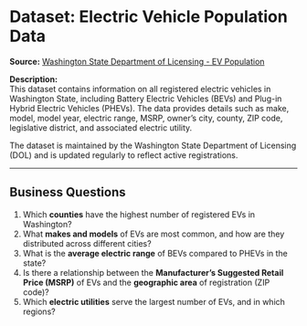 # Dataset: Electric Vehicle Population Data

**Source:** [Washington State Department of Licensing - EV Population](https://data.wa.gov/Transportation/Electric-Vehicle-Population-Data/f6w7-q2d2)

**Description:**  
This dataset contains information on all registered electric vehicles in Washington State, including Battery Electric Vehicles (BEVs) and Plug-in Hybrid Electric Vehicles (PHEVs). The data provides details such as make, model, model year, electric range, MSRP, owner’s city, county, ZIP code, legislative district, and associated electric utility.  

The dataset is maintained by the Washington State Department of Licensing (DOL) and is updated regularly to reflect active registrations.

---

## Business Questions

1. Which **counties** have the highest number of registered EVs in Washington?  
2. What **makes and models** of EVs are most common, and how are they distributed across different cities?  
3. What is the **average electric range** of BEVs compared to PHEVs in the state?  
4. Is there a relationship between the **Manufacturer’s Suggested Retail Price (MSRP)** of EVs and the **geographic area** of registration (ZIP code)?  
5. Which **electric utilities** serve the largest number of EVs, and in which regions?  